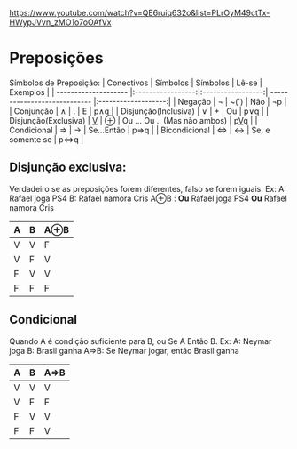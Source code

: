 https://www.youtube.com/watch?v=QE6ruiq632o&list=PLrOyM49ctTx-HWypJVvn_zMO1o7oOAfVx
# Preposições
Símbolos de Preposição:
| Conectivos           |     Símbolos      |     Símbolos      | Lê-se                        |      Exemplos       |
| -------------------- |:-----------------:|:-----------------:| ---------------------------- |:-------------------:|
| Negação              |      $\neg$       |       ~(´)        | Não                          |       $\neg$p       |
| Conjunção            |     $\wedge$      |         .         | E                            |     p$\wedge$q      |
| Disjunção(Inclusiva) |      $\vee$       |         +         | Ou                           |      p$\vee$q       |
| Disjunção(Exclusiva) |     <u>V</u>      |     $\oplus$      | Ou ... Ou .. (Mas não ambos) |     p<u>V</u>q      |
| Condicional          |   $\Rightarrow$   |   $\rightarrow$   | Se...Então                   |   p$\Rightarrow$q   |
| Bicondicional        | $\Leftrightarrow$ | $\leftrightarrow$ | Se, e somente se             | p$\Leftrightarrow$q |

## Disjunção exclusiva:
Verdadeiro se as preposições forem diferentes, falso se forem iguais:
Ex: 
A: Rafael joga PS4
B: Rafael namora Cris
A$\oplus$B : **Ou** Rafael joga PS4 **Ou** Rafael namora Cris

| A   | B   | A$\oplus$B |
| --- | --- | ---------- |
| V   | V   | F          |
| V   | F   | V          |
| F   | V   | V          |
| F   | F   | F          |

## Condicional
Quando A é condição suficiente para B, ou Se A Então B.
Ex:
A: Neymar joga
B: Brasil ganha
A$\Rightarrow$B: Se Neymar jogar, então Brasil ganha

| A   | B   | A$\Rightarrow$B |
| --- | --- | --------------- |
| V   | V   | V               |
| V   | F   | F               |
| F   | V   | V               |
| F   | F   | V               |




